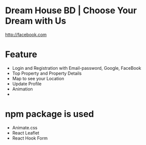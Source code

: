 <!-- # React + Vite

This template provides a minimal setup to get React working in Vite with HMR and some ESLint rules.

Currently, two official plugins are available:

- [@vitejs/plugin-react](https://github.com/vitejs/vite-plugin-react/blob/main/packages/plugin-react/README.md) uses [Babel](https://babeljs.io/) for Fast Refresh
- [@vitejs/plugin-react-swc](https://github.com/vitejs/vite-plugin-react-swc) uses [SWC](https://swc.rs/) for Fast Refresh
# b9a9-real-estate-leon-dream1 -->


# Dream House BD | Choose Your Dream with Us

http://facebook.com 

# Feature
- Login and Registration with Email-password, Google, FaceBook
- Top Property and Property Details 
- Map to see your Location
- Update Profile
- Animation
- 

# npm package is used
- Animate.css
- React Leaflet
- React Hook Form
